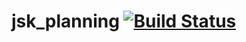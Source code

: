 jsk_planning [![Build Status](https://travis-ci.org/jsk-ros-pkg/jsk_planning.png?branch=master)](https://travis-ci.org/jsk-ros-pkg/jsk_planning)
============
